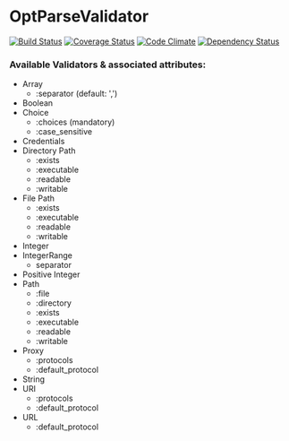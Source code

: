 OptParseValidator
=================

[![Build Status](https://img.shields.io/travis/wpscanteam/OptParseValidator.svg)](https://travis-ci.org/wpscanteam/OptParseValidator)
[![Coverage Status](https://img.shields.io/coveralls/wpscanteam/OptParseValidator.svg)](https://coveralls.io/r/wpscanteam/OptParseValidator?branch=master)
[![Code Climate](https://img.shields.io/codeclimate/github/wpscanteam/OptParseValidator.svg)](https://codeclimate.com/github/wpscanteam/OptParseValidator)
[![Dependency Status](https://img.shields.io/gemnasium/wpscanteam/OptParseValidator.svg)](https://gemnasium.com/wpscanteam/OptParseValidator)


### Available Validators & associated attributes:
- Array
  - :separator (default: ',')
- Boolean
- Choice
  - :choices (mandatory)
  - :case_sensitive
- Credentials
- Directory Path
  - :exists
  - :executable
  - :readable
  - :writable
- File Path
  - :exists
  - :executable
  - :readable
  - :writable
- Integer
- IntegerRange
  - separator
- Positive Integer
- Path
  - :file
  - :directory
  - :exists
  - :executable
  - :readable
  - :writable
- Proxy
  - :protocols
  - :default_protocol
- String
- URI
  - :protocols
  - :default_protocol
- URL
  - :default_protocol
